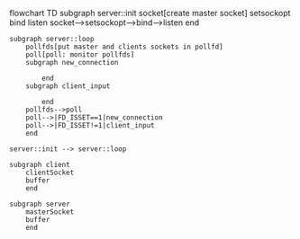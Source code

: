flowchart TD
    subgraph server::init
        socket[create master socket]
        setsockopt
        bind
        listen
        socket-->setsockopt-->bind-->listen
        end

    subgraph server::loop
        pollfds[put master and clients sockets in pollfd]
        poll[poll: monitor pollfds]
        subgraph new_connection

            end
        subgraph client_input

            end
        pollfds-->poll
        poll-->|FD_ISSET==1|new_connection
        poll-->|FD_ISSET!=1|client_input
        end

    server::init --> server::loop

    subgraph client
        clientSocket
        buffer
        end

    subgraph server
        masterSocket
        buffer    
        end


    
    
